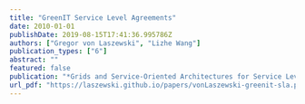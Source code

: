 ```yaml
---
title: "GreenIT Service Level Agreements"
date: 2010-01-01
publishDate: 2019-08-15T17:41:36.995786Z
authors: ["Gregor von Laszewski", "Lizhe Wang"]
publication_types: ["6"]
abstract: ""
featured: false
publication: "*Grids and Service-Oriented Architectures for Service Level Agreements*"
url_pdf: "https://laszewski.github.io/papers/vonLaszewski-greenit-sla.pdf"
---
```


